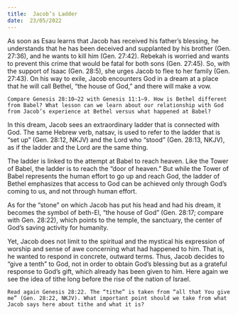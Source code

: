 ```yaml
---
title:  Jacob’s Ladder
date:  23/05/2022
---
```


As soon as Esau learns that Jacob has received his father’s blessing, he understands that he has been deceived and supplanted by his brother (Gen. 27:36), and he wants to kill him (Gen. 27:42). Rebekah is worried and wants to prevent this crime that would be fatal for both sons (Gen. 27:45). So, with the support of Isaac (Gen. 28:5), she urges Jacob to flee to her family (Gen. 27:43). On his way to exile, Jacob encounters God in a dream at a place that he will call Bethel, “the house of God,” and there will make a vow.

`Compare Genesis 28:10–22 with Genesis 11:1–9. How is Bethel different from Babel? What lesson can we learn about our relationship with God from Jacob’s experience at Bethel versus what happened at Babel?`

In this dream, Jacob sees an extraordinary ladder that is connected with God. The same Hebrew verb, natsav, is used to refer to the ladder that is “set up” (Gen. 28:12, NKJV) and the Lord who “stood” (Gen. 28:13, NKJV), as if the ladder and the Lord are the same thing.

The ladder is linked to the attempt at Babel to reach heaven. Like the Tower of Babel, the ladder is to reach the “door of heaven.” But while the Tower of Babel represents the human effort to go up and reach God, the ladder of Bethel emphasizes that access to God can be achieved only through God’s coming to us, and not through human effort.

As for the “stone” on which Jacob has put his head and had his dream, it becomes the symbol of beth-El, “the house of God” (Gen. 28:17; compare with Gen. 28:22), which points to the temple, the sanctuary, the center of God’s saving activity for humanity.

Yet, Jacob does not limit to the spiritual and the mystical his expression of worship and sense of awe concerning what had happened to him. That is, he wanted to respond in concrete, outward terms. Thus, Jacob decides to “give a tenth” to God, not in order to obtain God’s blessing but as a grateful response to God’s gift, which already has been given to him. Here again we see the idea of tithe long before the rise of the nation of Israel.

`Read again Genesis 28:22. The “tithe” is taken from “all that You give me” (Gen. 28:22, NKJV). What important point should we take from what Jacob says here about tithe and what it is?`